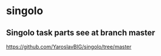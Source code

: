 # singolo

## Singolo task parts see at branch master

https://github.com/YaroslavBIG/singolo/tree/master
